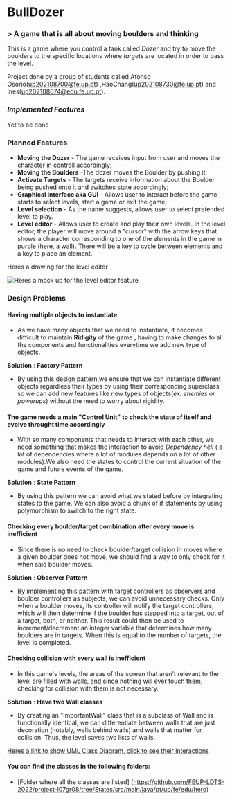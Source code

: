# BullDozer
### > A game that is all about moving boulders and thinking

This is a game where you control a tank called _Dozer_ and try to move the boulders to the specific locations where _targets_ are located in order to pass the level.

Project done by a group of students called Afonso Osório(up202108700@fe.up.pt) ,HaoChang(up202108730@fe.up.pt) and Ines(up202108674@edu.fe.up.pt).

### _Implemented Features_
Yet to be done

### Planned Features
- **Moving the Dozer** - The game receives input from user and moves the character in controll accordingly;
- **Moving the Boulders** -The dozer moves the Boulder by pushing it;
- **Activate Targets** - The targets receive information about the Boulder being pushed onto it and switches state accordingly;
- **Graphical interface aka GUI** - Allows user to interact before the game starts to select levels, start a game or exit the game;
- **Level selection** - As the name suggests, allows user to select pretended level to play.
- **Level editor** - Allows user to create and play their own levels. In the level editor, the player will move around a "cursor" with the arrow keys that shows a character corresponding to one of the elements in the game in purple (here, a wall). There will be a key to cycle between elements and a key to place an element.

Heres a drawing for the level editor

![Heres a mock up for the level editor feature](https://cdn.discordapp.com/attachments/1030861260406935632/1045265120147820544/image.png)

### Design Problems

#### **Having multiple objects to instantiate**

- As we have many objects that we need to instantiate, it becomes difficult to maintain **Ridigity** of the game , having to make changes to all the components and functionalities everytime we add new type of objects.

**Solution** : **Factory Pattern**

- By using this design pattern,we ensure that we can instantiate different objects regardless their types by using their corresponding superclass so we can add new features like new types of objects(_ex: enemies or powerups_) without the need to worry about rigidity.

#### **The game needs a main "Control Unit" to check the state of itself and evolve throught time accordingly** 

- With so many components that needs to interact with each other, we need something that makes the interaction to avoid _Dependency hell_ ( a lot of dependencies where a lot of modules depends on a lot of other modules).We also need the states to control the current situation of the game and future events of the game.

**Solution** : **State Pattern**

- By using this pattern we can avoid what we stated before by integrating states to the game. We can also avoid a chunk of if statements by using polymorphism to switch to the right state.

#### **Checking every boulder/target combination after every move is inefficient**

- Since there is no need to check boulder/target collision in moves where a given boulder does not move, we should find a way to only check for it when said boulder moves.

**Solution** : **Observer Pattern**

- By implementing this pattern with target controllers as observers and boulder controllers as subjects, we can avoid unnecessary checks. Only when a boulder moves, its controller will notify the target controllers, which will then determine if the boulder has stepped into a target, out of a target, both, or neither. This result could then be used to increment/decrement an integer variable that determines how many boulders are in targets. When this is equal to the number of targets, the level is completed.

#### **Checking collision with every wall is inefficient**

- In this game's levels, the areas of the screen that aren't relevant to the level are filled with walls, and since nothing will ever touch them, checking for collision with them is not necessary.

**Solution** : **Have two Wall classes**

- By creating an "ImportantWall" class that is a subclass of Wall and is functionally identical, we can differentiate between walls that are just decoration (notably, walls behind walls) and walls that matter for collision. Thus, the level saves two lists of walls.

[Heres a link to show UML Class Diagram, click to see their interactions](https://viewer.diagrams.net/?tags=%7B%7D&highlight=0000ff&edit=_blank&layers=1&nav=1&title=Diagrama_sem_nome211.drawio#R7V1rV9u41v41rMW8a4Vl%2BZp8JNBSpu2UOVA6nS9dJjHgjhOnjkOgv%2F6VfIsjbceXSHJa1HVOp3ESYfw82tr3fWSczZ4vInfx%2BDGcesGRrk2fj4zzIx3%2FsTT8H3LlJb2CHM1KrzxE%2FjS7trlw7f%2F0sovZFx9W%2FtRbpteyS3EYBrG%2FWG59exLO594k3rrmRlG43v7ufRhs%2F9SF%2B%2BAxF64nbsBe%2FeJP48f06lB3Ntffef7DY%2F6TkT1K35m5%2BYezH718dKfhunTJeHNknEVhGKf%2Fmj2feQF5evlz%2BXL58iX48J998effyx%2Fu5%2FH7m79uB%2Blib9t8pfgVIm8ed146%2FGCim5uL%2BcWZM7m4Xdlj3%2FgxQNljeHKDVfbAxuEqmHpR9jvHL%2FmDXK79WeDO8avxfTiPr7N3EH49efSD6Qf3JVyR21vG7uS%2F%2FNX4MYz8n%2FjzbpB9GL8dxRlPdJus5gfBWRiEEb4wD5MfsPnSNVkMv6Hhq5G3xF%2B7yh8Doi59dJ%2B3PvjBXcbZhUkYBO5i6d8Vtzxzowd%2FPg7jOJxlH2r4lDM0nrwo9p5LHMue%2BoUXzrw4esEfyd41nIxA2RZyhtnr9YaPKP%2FMY4mLdnbNzbbAQ7H0Bmb8jwzpFqjnm6KE%2BlW49GM%2FnLeB3Q38hzn%2B9wQ%2FMEwYY0yeiY%2B33mn2Rhwu9mbHb0UF296mAkIawAUb4IKuCSODzpBhkNwxFnLGKfk2fgY0K%2FDvGydoReF%2FHrV5gf2cMyXw7uNKniwX7sSfP3xIPnNubq78L3sM5FKIv3sfJGL40Z9OvTnBOIzd2E0BJegtQnzLyWOyxvh%2F%2BMGdaSfWkYVv%2FAy%2FRpvX%2BH%2Fk41F8Fs7x7%2BL6CdweZsvaI4wBiLB7Q9UzIUMec7sZ7qYo2Icg7C8KdpGwW023uzDYDQZ2BuXAT9BLUc6VJtQJ4hkGK%2FA2mN4QyM8HiMHdYHE3AIwD984LirPKOI%2FSz1LY18G7zV9%2F%2FuhFvlDYHbMZ7MjeH%2Farb8%2F2d2ewXr63rn5O0Nm71fPFAEGwj4l67sX%2FHP%2BhNr1I9EcNN73B4Yj%2FoM9P768vfzhvB6voMfj0HV2jgTGqRv%2BrQl8s%2BkhvCL8pCv58YQZ%2B78fKDZbHuTzdEGGMLXTPZY0BRYZ9yWBLJAN4zwZLhhtsAHnszlcGf0crD20beSMDwNwEMLd0UZizuv4Xl3xNIc4J8WEDyIeCIAcVPkDkn%2BlHp%2BNrL3ryJx55McaPww4IgHcR%2FtdDKviyK%2FmFDy7x7czd%2FA18M3ebD1P8eYxnOQVEPekR9aQHkEBF0JPmIFDBJ20xT%2FqjN1%2BpvcVPmpoM5BIFKoi5XaFQTSN3fXzx%2BXKjSd2GeCGlRuWU2LmD9nKeQfjrwsxpkyHAm8CbeYD9VLHvDbXva%2FZ94fEufOWQIQVu%2B6Eo2FlZT3ymiyJ2km36ymCK2vjwNuK%2B8w1Rkt9koyXZzr%2B99NYkbJrqSYU4qFCVlFjorA4YlDpgoYY2tTAV0GTlQkkf8FIqLPH%2BUapBLiHKpNcbioti7x1klA1WbdhI%2B4U783JZoWwEUULBgJzuUm2EfOES9Mo86GQecAmuS7UPbHbbn4c%2FvejWV%2Fue675HlJEw0EdDFntLqm%2BA3fclZSChgdIE2ksBm4sUgJggTgqwaiFxuyshwFkI6A5qIATkOgh3egjT4IuSAa1lwK%2FnKbQrE6yVGOAsBkw6TmA0Ta4VJwbYwGtJDBSZ9koStJYETmN6tHUFCJMEbBJWmnihBAFnQWDrTYwCqfpAXt5RETEMXaUPdJECo8bcOBR9wGE9AwzK3nx6Sirf8Ku7ICTbcYwvZVsY2enLtz75wcmDL6VdROFqPvWm2Rv46UUv%2F5C3TjTNyS98Je%2BeoKGVXzh%2FLn%2F%2B%2FKX86sqLfPybk%2FKeDps2TjPL6j3n3nSrio%2FFDxLbkRe4sf9U%2FiKMWLbcVZgkuBZywrJohUGnIgTLcBVNvOx7G%2BSBpWw6KEEXb6WPglkKA%2B2%2BlD6WbaI2N21oNffGfGPY9hvm9jfwP9L73uyDAqo9tgbkOKneGvnRVUX%2BdkxtQ0DQncSJk8jhxkmTPgaZpSo4yQ3QBrUmvz2g9gidOI4zHNr60HT0%2FBH8DvCySTCvD152v9KFmo0Brd%2F6ogGFwtiyAE0f0y5lr4OqIBJ5g95%2FiD7yGyNvMJ4L2chD7sruyHvPfvxPomVa2auvpXc26iZ58SKILc5hscVC3OSE1bvgh7xavzZbRofFFntEQVzUELZmC7OUbLYMWS2QJMhj0z%2BOwiBQnq869jb3fA2YcDiYGwf1GhHm%2BRpCWuI4AdxbHJNkqNTzhf%2BO%2FZmnHGBtHGDF3trLAQbxQZgDbARnxLUXBypVtlYcMKJfZiUijD4bBCHo44cde%2Boc4FY6QXsjgcqJoq1ZGXdHWOVEfjBtHQNYepEWBGk27PEfqdzfkR%2BrpD%2B8mfaR%2FiAPxBVOaVD8I%2BPB5gzIuVA%2BFdK6ilP8TNzKqgpFkD0Jkgv%2BHgkCmwvqhOB6QlhM3ixwQmjQCSGqUgJpkKGQnxB%2BcULk2RKpOEhLrZU0aCINNltrr%2FMCYkXuABLACsgn3eK8UAQRShCTTayBCSLuvGATLBmc%2BSdUZL7KPJ0CnaBRkV8hJ51i7T%2FH%2F%2Bov4e3X25tvp3%2Fqb89vI2zgHbX2Y%2FJKp2A83HS5ZVOXJbNQ0c9DkscSaXwd3O1APhAfNN21mB%2Bc9ELC0YS6370yNLltTrtvNFG7BDrJQerRYQWSDLpbEi1Jm8JeKw2Ew66rTczsva65Q%2F1v4naZJtyUNg0hSm2zJGTB9qGNDZgkgZHVjSxIQyeONSr%2B5Lkim4WNk5Ejlz86X2lwABkIo8MSNQM6gtA5XYUhotkwM5ofWVjH0kdsI6ehZ4o0yqHY0aFo5j2miyZ90JQTKNYoLuakV7XlSdA5VqkGrZxDxTb6dYptkF5Vhr304iSicJz8rZggmAlAWEl2w0ZWY3jrTuIwucsrNyZNbhngJfSzRfTxCGZsiWpoC7aLZw3sj%2BETYZxqccn70GzSKRwsWOcQhYMnRTDYL4lqlrazBAYFKHm5RYud%2B4l%2FqToHzQm%2BYzamcjkjT8Kdx6pxPE8JQDe5BWcDisrQA7EHZgNmPasU5pxyL%2BxDwxzoX5rlWTXHXA2DbK362eaJtcWEAvVyOB3M1tc4KMowFViLibS4zqbAnaoJUbXHvcmjSRWIOg%2FrCL5lNkJKQM%2FnIivURaAOpVpKRT03ICnUU3fsslDxP%2FjLOM%2BmyidFZflUZKKMppjBmxkOkFQllxmsDkiYQU5Lf4ntP2IDwARJrQNFD5H0KDJl6%2FghbJ6kxboJEiWhGS0UIXgTwmhICHECg%2FWuEkJkDQ5hThTdD5W0EEoOYECaZO2yQYauGjnNHfdhQ6tClBPRrOp9uvTibO%2BrEKzozT%2Fq%2FWSoLP8n9RtlffK4pXr5R%2FLg8H0baOOlUeThRx4dqgmTSx7o5MjIk3JGUeUwqGL27cKydpw2qddieXzT2LOhCCOaMHmzz94IAzbiJYTxl7l2woa7x2EYeK6a68ifD0CHbsl8YE3YnA%2FkKKHJoJggiAmG3rfKCratTZmQnhJKMEikg9W3Egq2uSV0eMiV0A0NlM9TGi%2BcvjVOsFtuxotc44SZQUXRFDc4c8PUelcuq%2FLOHwrfVxU5Nj5zRQ9B9ND71jVHO0QH5RRTZ0sPBLH6VkFHO%2BRHko1Z4gWcnalIsC8JgKxMuSSAWh18cEl25dxNGuZSkKvkzOQx8EnOdNB2PaOJWDaMADYY%2BfhfAXRgPRQkyL6cRB7eZbk4uE5fqmh6k8oM1JwXO3I1IR4IlAoNpuqocDp34KF0TQh4YTU5iPVDkO1PBgiePbqRO4lLLmu8V4qL5N%2F4Qa0iFW0XLBygVBvJwqHKssCnght76eFwfONFM3%2FuBooQggkB5eCIIgTYEBDquk3oEITu9PrHCv%2FKJUvi9MtNzoy3WI%2FDj%2Bvef1hFbiJQlEIhhiKFWlfLEQ4nC8iRqkBoKjJyRhynaoR%2BllWF4Ee4CZDvYk7WmjV%2FX1GIP4WgsjGIQvnnuFOItUwKd8VfGN7TSVI%2BnjHh9Ozm8tNfigf8eQC5LKQeN2BzxnzM9VYYnTwC1U1Aks2q9a2GgN0bc16kDk1FjB6IYTTVPYQRoyrXghDjBgPchBcqT08gRSwgWCaXIlX5F5PAc1UJgXgGDIFomFwGVDo1gnDpKQaIZoABtCSTzICqeGjk3Ufe8lFxQDgHjN4DH0BnoqwjXToubrzy04JSCnzVqKhrgxqm6zvoaYDmvSBhtedw7%2BdSPub2NMHkiq%2BmCTYQCnp71aDpeChxMqHKfsgTZQo2JOdD6ZKiA3c6QCFSyXTYkaudZt0Wk%2BQSPmTXFCHEEAJqZCOZEDsyLbNM221GHBVdK9SpIYgVYP8aubQw2MLiXAhkKfqV2bUqy46jhunQCqY5YhVMsPctMoQl2hhsKTFJtJmFUy8ohMSNEgw1gqHYY%2Fz7HouTCw1GxancOu7AQ%2BMBIOCFbXmTdS0c6QaJQWQehuXxxefLP17tni%2BfdLo4HgD5c5IFQO7fgPTFj%2BQAKOmJH9MDoU5heC0cEUcLIItOMi3sKv8zERGZaFD%2BZ2lyAsqZky0o2o0I5jbBcDQyjkoTDLUT5BQX5Aye3n2C1s6vywDGN15EIXLpb1WDuuc4uxE9B9XUO09DtKilLNrVXTHPbrNU%2FsHw%2Fn7p7TvzrgIONfOYBd2gJw82BZ1ZyRo2w5wbnkCvboVnZzyRZtQtJRxQyOLoDujmhNg%2BHeqm2%2F4eRDDp7didCKYzOhmV%2Fgwl00JX%2B7xe2jaH1%2BwouPEDdl9KH8t05Mp7Rhozxy%2F7SRuGpGt25QucF8NqoVg1x1ZGEDRPhDCU67pLcoRGSw6gUxXsus6tF%2F5lGHCJqPJcV3kodm%2Bqg3Rcw8A3UA%2BV35o37BLd1jDqVdU2y9hbHKfzzc%2FcSVaE93o9kzVeKU5skOm8humwI9ch910rx7XEY0Gm3xq8ZYM9FpJ550ozFKkZmoxN2VgzpM3NLkwYfft88%2Bf6X81bf7n%2BuP70aXH63oTqrNKJXhtjIVMPy%2FYDLSGyHgCq3qqhyCj236%2BjSRqsTqFMCAnAN9UlxQHfwPOkTAjesAMZsqJMiKtvz%2FZ3Z7Bevreufk7Q2bvV8wXcidQ4yjqR5idBojjuOhiUOODMi6aqI48yG5gYUCZ9Roztmoo8T1pxQjAnEOqbFEivnLJT8jiodBjI8aCJ4wUwfEmy7rCjCktlzfUkLYAJS5JZAR0hFMzcUqTY59g0nwk%2B%2FlqmM%2BULF4Wy%2Bqj66e8ZHx3QoUamr1fT%2BOhAN05sUyv%2BGLpDreyYJ8Ph5gPUvdZmOhVPx9pa1xptr8MlEQrkoPkLc9Dek4K2I4yCyKCjn1bnXBwT0UuNqKWa0qz47QqFSRrPgHSej958VVFDqDoSdA2667Rv1QGGlBZZ%2FFvJKbqgYw5M2SGWEls%2BovScOj3Hak6JHR5TCH9hao4F1QZUHzHNM%2FlOzJF9VMrmQyeaVlyQk%2Bu9k%2FAHki7G8yxilrJNSmzwSwCEny1bmPzWncRh8jzx4o8htqZtd0a2%2BfxuuYBEyjaf1o9%2B7F3j%2FU%2FeXUfuYpt8oiT1kMmHg%2BLjCKAFjya1zvDv%2Fz4u7j%2BH375%2B%2Fmf05v0b58MS6IWdBUO1KzcmU1UO80laTMEB0I4L6YKepPb5v4%2Bh45m2HT7P4u%2Fj%2F519%2BjFglWqi7DRVc1RUuRMNKDUZasVUNADePvg4BA9AGrCxAxIqJEeQ78FTtq%2FxW%2FMHOp6sVKK4wWbbSyOCiSGIF2ztUZJrsIrIb%2Fpmnt5sSo70%2BE0%2BpCkm8GYCFFSWyoQGqrGKKXMGHQopQ6CLOhVYDTaNBczxZk42v2rWKXbXQ7FjqbsesZp2SoFF5D354Wq5oYEigAACgOXxchlQlZmObecUfI9WA7Lc5FxDVJTgSwmj4akgjhKQm5RQwl9ee4E3ib1pJSnGYRh4LmufK1bsyQqb7cQnlxWVCSVkctBqdudFb1JzsqQ05K43xQSOTID67sllAtSxIp%2BJXjIdS0RQZ4UY%2FwGUZyaVC0ASesGF%2FLDA0kHJBLE8yGMf%2FckEQGcgPsPxJfEa3xNPPH45HudT0RkKqGatHD3Qjp2J6KJpChR7B1PMHA7Ohvntt8n3of3pDN04k7excf%2Fj%2Bx0weDCdNbhxP7%2BZr2ZKNOwWDcU%2B416nZAgTDQ0Su5RrkTfsNnAiSG3UqrGZxvSMUeVbPKoteedEB6ep%2FBfWhlFjY5DFqFFFBYlUGPXeo1Vjg03JEMkkYUeRQSYZihlNPbKBDUMRNmSzPRQdpNLBbFjlKpAOrEdBjQ7sgwoO4HGWTAXWcthMoVZkkEiGIuWnRzKwDgQ1VFY%2BEfqf%2FJJTcYsIwHzpNGWR%2FVsRRChBZLZHgUMSUIkzhbmIfv%2BWvtXvH50gJLnf%2F84ITePiRDK5IC%2FGzP3Hu2zGPYtCbG37Z3XuEO1QBWdFL69%2Buv3DYAD5%2BHintsnJV6WHtV3dqFF1UBUGPAo5pyJ%2FmVTV8HGTUvPBe%2FKC9MXWhEuVT9PgnDJ4pN4Lm2wJ33LVoCKKEm%2BmfhxGihLiKSFzKDJ8y1UJ2RtK%2FL3ylXiQwAWZ85DhW2bT7UonhFIWeCkL9qirssCjdxcMfVV%2B3UYMvPWjZXzuPyhh0EEY8BgaIFcYVM663DDi2puE86mihCRK9K4rgHNwKUoQWa7IIJ4MvSsLefrnDjKM8UmtuCCeC4UPoT8ytPN%2F%2FpaDySyqv1hnp%2BJQq1mIX5cZGMx2XfFqWxY9%2B3HWscgcZa%2FT8YMaMrPXG181efFSerGfpzp95Ls2m3lYHKLaeFhaRw7VklE0hyDn4ysTCLX7uKtAKFjCH8zlpaEHn59f4tNvL2%2Ff%2FbP4b%2Fn0DWiNtAvLPLg1dZePCYCICW2V4l46P9jLmx0O4%2BaFx7UBrPw3bMMkbtOo6d5Y3efY0qMyxY2xBXnDmgunGEl3vPJJlh3DIVWOw9HHtBkKnYFv5L6j2ux8DkoiSIcqg%2BHe94JpaiLELwt2%2FNTrtQ927qqDnBoE3nED40AV43AGXeL0SfCGIRuCbPa0S%2BUx2eh%2FqD0vDH6Z4ybBO2b1%2Fw%2Bhi099pQFI0wBMary5DvWElKoBVKUfKA2glTSwGlPhUDQAKMlAaQCtNIDWoPetAVT17lEagJQ937sGwGYUvJkt4helAPSmAJhNO3IIUwAqez8qDaCVNBg15sKhaABgz0elArRSAVqj3rcKUNnVUekAUnZ97zoAMFieAfkABqzt8rn0EQIa0IOsDMfYXqNxDMimF5IcAuKbS9AO4nJAcJdSfSDx4gGiIn9G1%2Bg%2FwJ9msGMc3JfSxzIZ15yo%2BtCgaJQuyZdUfSYX1JJqdNikKoyAX4dUpi2DVO0GtYWLRCmgMhm2ch4aFPAelYp3ibKwu3SXM1GBgxBMm7A65EjxOgmpDIbOKTQ6bQqLy4eCY98NPKBSRBaIsHlYByFdTGvTI1%2Bbok4P7HPoA1U06pAPVBbqBwKmbtdg0BRM2%2BgXzGLIetsDIrNdEHtc9IA0L8FsWpxgZRaSLJnBbuIHAWvtwaz3iH%2FtbmycqTysEfai8W%2FnotgL%2F1LnFtIEcUv50zatXOR0bgk%2FmOjm5mJ%2BceZMLm5X9tg3NsUnfVCK20lhUfrDkDZ5OBkqtHMlv%2BGmzpihtfvzurbz82LsIKBdzK79INNlV5%2Fg7fCm%2BaZBkaZTTYN25dPue7giGPj9d0K%2F%2FYlgwrXz5vR0AMM00vqTllXCRxpH2krL4U5hKUiYtTO7%2B4o%2FwMKsP26ZVIOKYVe3C82tkWzlThnguklrHV3BtM2ahUSDCfUoUWB2A5NZyJQLJthe5JWByWwour3Pr7IzwcYgh3fMXn17tr87g%2FXyvXX1c4LO3q2eL4oIdS8WL3U8Io3ehY23M8WAkeztrKvtPOQG5qhuJdFo9tnOQ4jV9SvAblCwjySX%2BXPu%2B8Eb9Q6eSZFhLW6iu3fY%2B8ymEWEFi1S%2FayXzL4N613SX%2FcIemkaFPUam%2BKhH2W%2B8UwesFUL5Q%2BrFKUMfNIjOv%2BpqLrAriSYf65ZDDPuy5O8Sq9rmgVeWChXVAetHP%2FauF27CjnXkLvYUZ82LcyxakhR5eiXqgDNTtWri7Fexz%2FrKXhsoNpUr6Vh9Y8K6vP7vtWFCnZPAVCipkOSUeMWQIFp36R0T1v%2F02jChHUC9i6689kyygmk6WwrmYEvlbKNiltpWpktmbSvRCXKO5HWthPXVfLBxbSO7Hp2b1sjaZmRHbdWh9V7Jzm1LZoJYQTq9YFlmJ430%2FlnX1Gjvkk%2FOi3Z0znfX7ol0giOiFxJNO9Yb99rUcTo1FAFzMuSeaayr7LVhQm%2Bv%2FjFpl%2BLDSzxbWyqBZgz7ls65vtVLy1rKIBh0rlxFBuVXHzQ87Vvn7mq2Bf4goflolvKxIINKbh30L0LaJRbtU%2FrZ7qnWJi%2FYPSYJIuRQO0jvvOsRvesNyeGQ%2FJkcHAX6SS2m5blOTylt3n%2BCWaphejE3ZLvWd%2F2WyNIDJvZAll1KNrJdPUy%2FJbKGyQ1ZdinZyHbKP%2BobSoF5BwjRoxy6n7WAcJeMbqc8o4atNQoLzSi7zyQaZ3AWS5dSXZF8oivMBnrXRBZkGn3zqWsBmehzoJ4WBlCweHADaRyNVs675qkP7bqVRFOll6ynckCKd5ef%2BgQ6s0ethM5yGZh5iW5r6tBSxpCtk7QrJeupTHXtP8f%2F6i%2Fh7dfbm2%2Bnf%2Bpvz2%2BjAeqxqJ%2BOSw%2BMUUe1tH8GsG6i1%2Ba80y16PwNV8FJ9d7nj6BWD4tC6nNl37ofT1TIXLivrg9w6kAsMStU%2Bi%2F8tZh92bZHGkkdyibbD2vqvbQPTtbiDItVbwgb%2BfPP9n2%2BXn8%2FP0Ol86YyHs%2FGTBUz8vElYcBZiVTUMAjW6QfDoBnoGqA6kWAob3QBSAmzlTXq5z1ezlBzLtJN7LidUI%2Ffa7XWQ4xtg9CvAvwtXZJDL8nKuOCCYA02HOQjjQAOlTk3w4Ay6M2wo9gVhDjg9zvSj0%2FElOcnvia6EX47H41QMfLpbetGTUg5Ez3Visq1YkgwBktAZrPxOhwbZE0o07BYNw8Y02KETQKiLEg3gRCeiE6wWUzf2jv%2FA%2F0y1gacQL6TUAb7w53066%2BAXpxL22S7iQOKoA51bHJUJ8Ivr%2BQLDeShDVXYpTgcCOx3VQnS2YuMik75BbxcPzRt3bQXLt9t2tU%2BlNw10VK50spHMXPpdlk7ZBbxLaPcSV%2BNFQbrJNLuSaA7yHY1SqgUtIu1fy%2B9xD7uPvn2%2B%2BXP9r%2Batv1x%2FXH%2F6tDh9bx6YwOJ4TgFLicv3gQnDGqWZ%2Fanc03IsULoBQHP3tDATNHeYKxO0uwmKuNigMt1TepUNOg9j%2F%2F5F2aCtbND2%2BENGqFyftIoe04YjMPRXauxYb%2BcX4FKQu21BIJRX5%2FZmQeTR0loTos%2FcPKbOo2sSiUXbEOJySGDKqbp8xJb%2F9C0H2vkWxPUV5bbv5DUR3qMcg84MY%2FrucCqgpxvgFrfMq4B%2Bl1ld4tR5%2BLMw%2FNrZffsZdICc%2BK1svAHd6WNQWH11IQc01PeXKWDOJdiYfJwg7i2OL9yZh7Vid0KMqI3qf6tU%2FzI9du4r7tFHHpo%2FnH4LNW0gVJjhJ5wIBYLDsaKBUBpASUlSaQAOntiiwXm4ntM0IDksmiIDZzJAyUpyyVDlDirI8HmhJIJYEiBNYmICzALIFbzFgv9d4rtQRBBMhKZpaeJUBCiyuEWE49zlrrgglguWRHXRNG7evQz%2BPTcX3%2B%2BuPjz8df3NGgCGIwNy%2FxVpB%2BchHNCx3q7dVBFd0NKw8H9vr8R2V7%2F6%2B%2BLcBRDkoryOVIV%2F%2FETTtvsJa7rMLBu4MwECnHVgUWaPlZYjyp%2FW2S%2BH0O6FuPW1NLa78nGeGQ8SmvX0nmKOuCodQ5KrzmKywSBXHej9p5oxcDtvG3TLUOkYBQ927qpDzMaAz7V2Spa4FOJdj%2FNAAj5MEU%2FnBM4GuX2czpYBU6jOO%2BYD06qrvrRXh%2B8hNfVDk5pUsEumisg95WYwMKnxXXuF0Yo8sxA3UjNxLk0GqVm%2F9WtLWRgwvd4hl5GonAUYFYmzXvo%2F3sRt%2Bq7NSZm%2BF0jWUbZtJtX%2Bii0%2FXvweYmWKGhnDPniJrXRgULp2JxUuUnoRFRazw%2Bkufo0Ll6r2GHdZQd%2FzqMan6Oz18YG5%2B%2FPM7y1FtLAuntcmWli%2B9a6tsPGtm0cPX5iUHG%2Fa0kvyochimOTaan7vz%2F3EeayfpXeFfwPyrUf3ifznxSNki8NknSm54uL%2FByG5Gt6TZeIT%2FPe7cO0lrT7IInHyY%2B%2FcpT9JbtpLVsUQJI8i%2BY87nyaPKvm17sgVwgNyFxpx2uG%2Fk9W02J95W7d17z%2BskhXSjz1iMZm9s3bnxa36s0XgzbzkQnKDtMPx0V14CeHixE%2BU%2BQK1CkqVOCzsqGJ6cBvAWVXYQVsJdrR%2BxY9SrN8OU2pJnnbi0h2v%2FKTfU4HuZBWRBxOQX2y19AJvSd7z5wUppr77ELmzgicvGxZMwgRqLN0IgosgkcrrR2%2Be8M2d%2BvMH8i9Ms2BZMGgSefgASt5xyQe92SJ%2BSW9nToh6H0bFz06%2Bmpx0fkwuHz4n6AarFjAbCaQEnXHPjxFQnp0dEEE%2F9Z%2FwPx%2FIPzedf7T83bsofzO%2Fgn9%2B6SvAKldujMX%2FvPkKFKASEGIztYF6m8KXBzkOuSMElD6mx8CdFyTCstiC5GBY%2Bkui7KSifJnuQPzrk18Rn6MPjymCP1Zh4sGeRP7dHd7Um0vJ5nITuZt8Kdm7kbeIsJRIpO86fXdNS4fseElEw8xP9vIvvVcRbUICRCjaI29Jbx5FsDATWE%2Fpm%2BRxXscufmzMM1VBOI50sCg9vvDCl0U3pB%2BifCAKfz6wTsY0Aere94Jpmu8UvyxYZrzefKfd%2B2qfUByIvbB8J6AwlkFZBWB5ww6kw4Owi4rAgrW3mAnagxff%2Bt7ai8pZr8kFtfd5kwDQAyTvfcjlmLFgk5NTYsKORB3Fhj3ZMOz7JDAVGw6HDQg1PCHE0QEqyyZ0mLxMAi8xFEpc2GU%2BKDLsSwaDLZiSfFKwZEjqIpTVKM1qpNOCgcxNHXIn8Rj0AHOiqmpGGY3t5AGP%2FE0QenHiQGXt7m80toYdMhrBHS8KddbDD%2BoCWZNFpRII5AJkO0oVAQYbTGiAu9IJeOoEzvDQdAKjqrBe6QStBEKxu34dncCAYghKJ2ilE7SHvW%2BdwGDDB1s6QbLj05FfSh8QyIP%2B9QE2olAPu1IHOKoDukaXIPevDkAuZaUOtJcHZmMyHIw60KCrp1IHeMPeuzrA%2BgRBF8EXNwiUPiCQCP3rA6yLsA50pQ3wdA7QZQiQNgDPARRGiapOnEobaCcNhI2AFBdMbtDxQWkDvGFv2nRVlDYAtNkEtYHaULISAHsyAao9kCsA2g37yAcIlgpa7SN6hKCAEQA7EzZq62AzKLQTTcvNn3wnso%2BfU6Escqi2FGbXOlk0pFrNGA0nAmxWyj8Y3t8vvX0neMA84jsEsB1TDqQlEDJsTpAzNcXMSvwGssBwNkgkUHA23sHMSuLm68BwQhr%2Ba4PTRqOTUemPxQncmnUlQ2010Oh%2Fe6iHIzFQ16wrG%2Bp2fdV%2BS6jx9hMCdd26sqHWGaiTcv5r90k1ZxXssKMPbxsy2sAiMVFGm8UG95Pq679Ws8J2z4mozPX6TcW9Qaswc91qYK4rfx1v2CF%2FncyqUIsN1y%2Bx4L8J3%2FqBp2YkC970TcW9uE3fbhAnn4G8J5qWDxhI%2B%2BfqvbfPzY%2B9PvreIYNO4uk8ScOhfDuOLlmXZF11r60VHCqeeb7H%2B%2B4yabEemtOsIdbxzH1J%2Bq3NPdIMaLm6mwTuEt%2FA2z8Y2GS0zaGz26FnV8wvkNLiymZ9Hkno6irA3Ioq2iSowbKdMxgoAgw1QD8CbX5dFAGqyhumkbs%2BTriANYmLz5dqTFgbXanYV3sZSBAThOlKNusoIelNShKI6aCWuyB3SQJTqiSoGjCdSAJCBSUIOggCLp4SiAjiBAHrKcnqIJUsECILbJ3WChrazeJkQVWVQyILMjYocdBBHPAoe5DrQ7FZH0paBqWkgRBpMNQa2AhyNYOqtiiJNLgIXaUZdBEFXIbcydUM2NymTAhcEiGQdUhXsoBfiyQqf3EEFcFAFGBGhvHjQFXJAz4RiJGQUiGvk661IJVQgHfYXmWRUoWCw7oQC0Ik%2FqOCEcnpUHYvXipKiKAEVDIplxJVTkVMiVR33O7Iu6VPKlIIIYUDNFyUSwrWv1iQIrMomT7NTfwOihl7MgNpZt%2FUaFdKswnTlwPzUzeZ7JQqabIKaXJ9rKfA%2BnZq5ajr7EkmRO9ITtJ0uk4KFE2AXnAdUmkOw5HdEVdmJcnFME7X%2FJvfEld7xAtXZiXZuLarWfvNcaWHZHbHlVlJNq6ditf6BlJmJVv3M5aWxcxKorHtVMnWDNs891E7MY42mY9FpmNfaY%2B5LnwoZLJosd05E9JGosiEX0YhGXe3%2BXjkLh4%2FhlOPfOL%2FAQ%3D%3D)

#### You can find the classes in the following folders:

- [Folder where all the classes are listed] (https://github.com/FEUP-LDTS-2022/project-l07gr08/tree/States/src/main/java/pt/up/fe/edu/hero)

